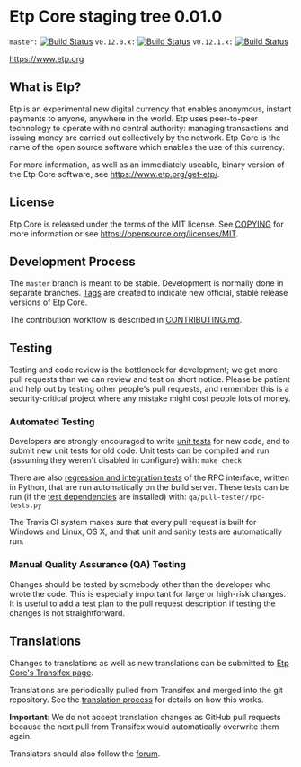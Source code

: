 Etp Core staging tree 0.01.0
===============================

`master:` [![Build Status](https://travis-ci.org/etppay/etp.svg?branch=master)](https://travis-ci.org/etppay/etp) `v0.12.0.x:` [![Build Status](https://travis-ci.org/etppay/etp.svg?branch=v0.12.0.x)](https://travis-ci.org/etppay/etp/branches) `v0.12.1.x:` [![Build Status](https://travis-ci.org/etppay/etp.svg?branch=v0.12.1.x)](https://travis-ci.org/etppay/etp/branches)

https://www.etp.org


What is Etp?
----------------

Etp is an experimental new digital currency that enables anonymous, instant
payments to anyone, anywhere in the world. Etp uses peer-to-peer technology
to operate with no central authority: managing transactions and issuing money
are carried out collectively by the network. Etp Core is the name of the open
source software which enables the use of this currency.

For more information, as well as an immediately useable, binary version of
the Etp Core software, see https://www.etp.org/get-etp/.


License
-------

Etp Core is released under the terms of the MIT license. See [COPYING](COPYING) for more
information or see https://opensource.org/licenses/MIT.

Development Process
-------------------

The `master` branch is meant to be stable. Development is normally done in separate branches.
[Tags](https://github.com/FXBitLab-etp/etp/tags) are created to indicate new official,
stable release versions of Etp Core.

The contribution workflow is described in [CONTRIBUTING.md](CONTRIBUTING.md).

Testing
-------

Testing and code review is the bottleneck for development; we get more pull
requests than we can review and test on short notice. Please be patient and help out by testing
other people's pull requests, and remember this is a security-critical project where any mistake might cost people
lots of money.

### Automated Testing

Developers are strongly encouraged to write [unit tests](/doc/unit-tests.md) for new code, and to
submit new unit tests for old code. Unit tests can be compiled and run
(assuming they weren't disabled in configure) with: `make check`

There are also [regression and integration tests](/qa) of the RPC interface, written
in Python, that are run automatically on the build server.
These tests can be run (if the [test dependencies](/qa) are installed) with: `qa/pull-tester/rpc-tests.py`

The Travis CI system makes sure that every pull request is built for Windows
and Linux, OS X, and that unit and sanity tests are automatically run.

### Manual Quality Assurance (QA) Testing

Changes should be tested by somebody other than the developer who wrote the
code. This is especially important for large or high-risk changes. It is useful
to add a test plan to the pull request description if testing the changes is
not straightforward.

Translations
------------

Changes to translations as well as new translations can be submitted to
[Etp Core's Transifex page](https://www.transifex.com/projects/p/etp/).

Translations are periodically pulled from Transifex and merged into the git repository. See the
[translation process](doc/translation_process.md) for details on how this works.

**Important**: We do not accept translation changes as GitHub pull requests because the next
pull from Transifex would automatically overwrite them again.

Translators should also follow the [forum](https://www.etp.org/forum/topic/etp-worldwide-collaboration.88/).
